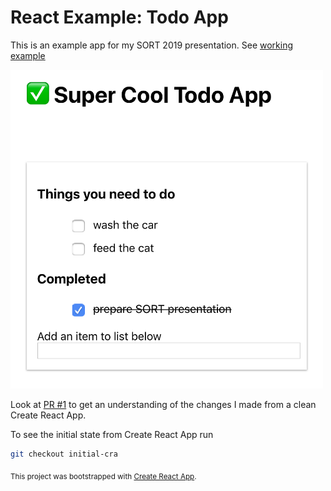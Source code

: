 # React Example: Todo App

This is an example app for my SORT 2019 presentation. See [working example](https://kyle-west.github.io/react-todo-example/)

<img width="500" src="./public/screenshot.png">

Look at [PR #1](https://github.com/kyle-west/react-todo-example/pull/1) to get an understanding of the changes I made from a clean Create React App.

To see the initial state from Create React App run

```sh
git checkout initial-cra
```

<sub>This project was bootstrapped with [Create React App](https://github.com/facebook/create-react-app).</sub>
